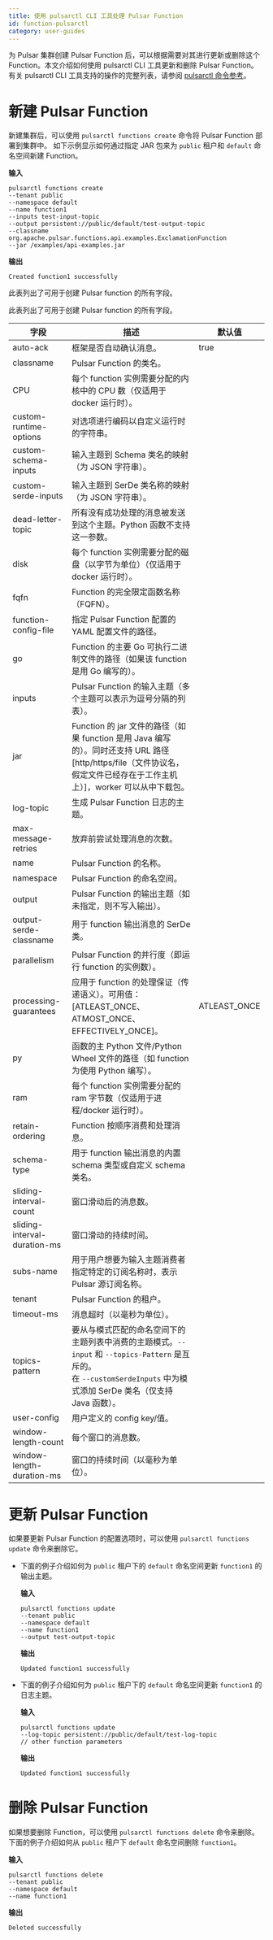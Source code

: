 ```yaml
---
title: 使用 pulsarctl CLI 工具处理 Pulsar Function
id: function-pulsarctl
category: user-guides
---
```


为 Pulsar 集群创建 Pulsar Function 后，可以根据需要对其进行更新或删除这个 Function。本文介绍如何使用 pulsarctl CLI 工具更新和删除 Pulsar Function。有关 pulsarctl CLI 工具支持的操作的完整列表，请参阅 [pulsarctl 命令参考](https://docs.streamnative.io/pulsarctl/v2.7.0.7/)。

# 新建 Pulsar Function

新建集群后，可以使用 `pulsarctl functions create` 命令将 Pulsar Function 部署到集群中。
如下示例显示如何通过指定 JAR 包来为 `public` 租户和 `default` 命名空间新建 Function。 

**输入**

```
pulsarctl functions create
--tenant public
--namespace default
--name function1
--inputs test-input-topic
--output persistent://public/default/test-output-topic
--classname org.apache.pulsar.functions.api.examples.ExclamationFunction
--jar /examples/api-examples.jar

```

**输出**

```
Created function1 successfully
```

此表列出了可用于创建 Pulsar function 的所有字段。

此表列出了可用于创建 Pulsar function 的所有字段。

字段 | 描述 | 默认值 
---|---|---
auto-ack | 框架是否自动确认消息。                                       | true 
classname | Pulsar Function 的类名。 |
CPU | 每个 function 实例需要分配的内核中的 CPU 数（仅适用于 docker 运行时）。 |
custom-runtime-options | 对选项进行编码以自定义运行时的字符串。 |
custom-schema-inputs | 输入主题到 Schema 类名的映射（为 JSON 字符串）。 |
custom-serde-inputs | 输入主题到 SerDe 类名称的映射（为 JSON 字符串）。 |
dead-letter-topic | 所有没有成功处理的消息被发送到这个主题。Python 函数不支持这一参数。 |
disk | 每个 function 实例需要分配的磁盘（以字节为单位）（仅适用于 docker 运行时）。 |
fqfn | Function 的完全限定函数名称（FQFN）。 |
function-config-file | 指定 Pulsar Function 配置的 YAML 配置文件的路径。 |
go | Function 的主要 Go 可执行二进制文件的路径（如果该 function 是用 Go 编写的）。 |
inputs | Pulsar Function 的输入主题（多个主题可以表示为逗号分隔的列表）。 |
jar | Function 的 jar 文件的路径（如果 function 是用 Java 编写的）。同时还支持 URL 路径 [http/https/file（文件协议名，假定文件已经存在于工作主机上）]，worker 可以从中下载包。 |
log-topic | 生成 Pulsar Function 日志的主题。                            |
max-message-retries | 放弃前尝试处理消息的次数。                                   |
name | Pulsar Function 的名称。 |
namespace | Pulsar Function 的命名空间。 |
output | Pulsar Function 的输出主题（如未指定，则不写入输出）。       |
output-serde-classname | 用于 function 输出消息的 SerDe 类。                          |
parallelism | Pulsar Function 的并行度（即运行 function 的实例数）。 |
processing-guarantees | 应用于 function 的处理保证（传递语义）。可用值：[ATLEAST_ONCE、ATMOST_ONCE、EFFECTIVELY_ONCE]。 | ATLEAST_ONCE
py | 函数的主 Python 文件/Python Wheel 文件的路径（如 function 为使用 Python 编写）。 |
ram | 每个 function 实例需要分配的 ram 字节数（仅适用于进程/docker 运行时）。 |
retain-ordering | Function 按顺序消费和处理消息。                              |
schema-type | 用于 function 输出消息的内置 schema 类型或自定义 schema 类名。 | <empty string>
sliding-interval-count | 窗口滑动后的消息数。                                         |
sliding-interval-duration-ms | 窗口滑动的持续时间。                                         |
subs-name | 用于用户想要为输入主题消费者指定特定的订阅名称时，表示 Pulsar 源订阅名称。 |
tenant | Pulsar Function 的租户。 |
timeout-ms | 消息超时（以毫秒为单位）。 |
topics-pattern | 要从与模式匹配的命名空间下的主题列表中消费的主题模式。`--input` 和 `--topics-Pattern` 是互斥的。 <br/>在 `--customSerdeInputs` 中为模式添加 SerDe 类名（仅支持 Java 函数）。 |
user-config | 用户定义的 config key/值。 |
window-length-count | 每个窗口的消息数。 |
window-length-duration-ms | 窗口的持续时间（以毫秒为单位）。                             |

# 更新 Pulsar Function

如果要更新 Pulsar Function 的配置选项时，可以使用 `pulsarctl functions update` 命令来删除它。

* 下面的例子介绍如何为 `public` 租户下的 `default` 命名空间更新 `function1` 的输出主题。

    **输入**

    ```
    pulsarctl functions update
    --tenant public
    --namespace default
    --name function1
    --output test-output-topic
    ```

    **输出**

    ```
    Updated function1 successfully
    ```

* 下面的例子介绍如何为 `public` 租户下的 `default` 命名空间更新 `function1` 的日志主题。

    **输入**

    ```
    pulsarctl functions update
    --log-topic persistent://public/default/test-log-topic
    // other function parameters
    ```

    **输出**

    ```
    Updated function1 successfully
    ```

# 删除 Pulsar Function

如果想要删除 Function，可以使用  `pulsarctl functions delete` 命令来删除。下面的例子介绍如何从 `public` 租户下 `default` 命名空间删除 `function1`。

**输入**

```
pulsarctl functions delete
--tenant public
--namespace default
--name function1
```

**输出**

```
Deleted successfully
```
